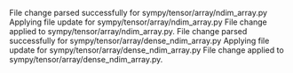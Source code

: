 File change parsed successfully for sympy/tensor/array/ndim_array.py
Applying file update for sympy/tensor/array/ndim_array.py
File change applied to sympy/tensor/array/ndim_array.py.
File change parsed successfully for sympy/tensor/array/dense_ndim_array.py
Applying file update for sympy/tensor/array/dense_ndim_array.py
File change applied to sympy/tensor/array/dense_ndim_array.py.
